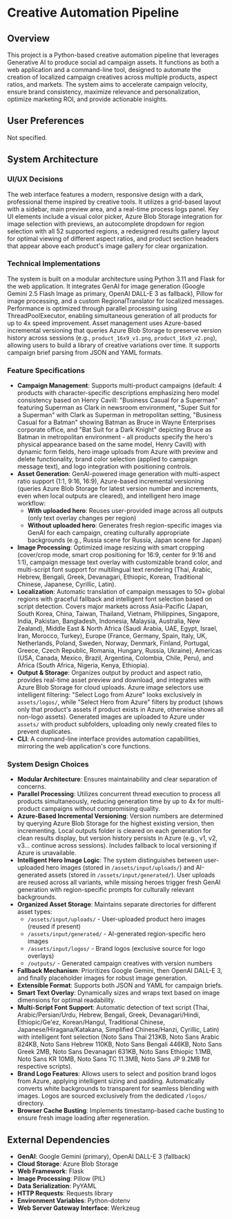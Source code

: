 # Creative Automation Pipeline

## Overview
This project is a Python-based creative automation pipeline that leverages Generative AI to produce social ad campaign assets. It functions as both a web application and a command-line tool, designed to automate the creation of localized campaign creatives across multiple products, aspect ratios, and markets. The system aims to accelerate campaign velocity, ensure brand consistency, maximize relevance and personalization, optimize marketing ROI, and provide actionable insights.

## User Preferences
Not specified.

## System Architecture

### UI/UX Decisions
The web interface features a modern, responsive design with a dark, professional theme inspired by creative tools. It utilizes a grid-based layout with a sidebar, main preview area, and a real-time process logs panel. Key UI elements include a visual color picker, Azure Blob Storage integration for image selection with previews, an autocomplete dropdown for region selection with all 52 supported regions, a redesigned results gallery layout for optimal viewing of different aspect ratios, and product section headers that appear above each product's image gallery for clear organization.

### Technical Implementations
The system is built on a modular architecture using Python 3.11 and Flask for the web application. It integrates GenAI for image generation (Google Gemini 2.5 Flash Image as primary, OpenAI DALL-E 3 as fallback), Pillow for image processing, and a custom RegionalTranslator for localized messages. Performance is optimized through parallel processing using ThreadPoolExecutor, enabling simultaneous generation of all products for up to 4x speed improvement. Asset management uses Azure-based incremental versioning that queries Azure Blob Storage to preserve version history across sessions (e.g., `product_16x9_v1.png`, `product_16x9_v2.png`), allowing users to build a library of creative variations over time. It supports campaign brief parsing from JSON and YAML formats.

### Feature Specifications
- **Campaign Management**: Supports multi-product campaigns (default: 4 products with character-specific descriptions emphasizing hero model consistency based on Henry Cavill: "Business Casual for a Superman" featuring Superman as Clark in newsroom environment, "Super Suit for a Superman" with Clark as Superman in metropolitan setting, "Business Casual for a Batman" showing Batman as Bruce in Wayne Enterprises corporate office, and "Bat Suit for a Dark Knight" depicting Bruce as Batman in metropolitan environment - all products specify the hero's physical appearance based on the same model, Henry Cavill) with dynamic form fields, hero image uploads from Azure with preview and delete functionality, brand color selection (applied to campaign message text), and logo integration with positioning controls.
- **Asset Generation**: GenAI-powered image generation with multi-aspect ratio support (1:1, 9:16, 16:9), Azure-based incremental versioning (queries Azure Blob Storage for latest version number and increments, even when local outputs are cleared), and intelligent hero image workflow:
  - **With uploaded hero**: Reuses user-provided image across all outputs (only text overlay changes per region)
  - **Without uploaded hero**: Generates fresh region-specific images via GenAI for each campaign, creating culturally appropriate backgrounds (e.g., Russia scene for Russia, Japan scene for Japan)
- **Image Processing**: Optimized image resizing with smart cropping (cover/crop mode, smart crop positioning for 16:9, center for 9:16 and 1:1), campaign message text overlay with customizable brand color, and multi-script font support for multilingual text rendering (Thai, Arabic, Hebrew, Bengali, Greek, Devanagari, Ethiopic, Korean, Traditional Chinese, Japanese, Cyrillic, Latin).
- **Localization**: Automatic translation of campaign messages to 50+ global regions with graceful fallback and intelligent font selection based on script detection. Covers major markets across Asia-Pacific (Japan, South Korea, China, Taiwan, Thailand, Vietnam, Philippines, Singapore, India, Pakistan, Bangladesh, Indonesia, Malaysia, Australia, New Zealand), Middle East & North Africa (Saudi Arabia, UAE, Egypt, Israel, Iran, Morocco, Turkey), Europe (France, Germany, Spain, Italy, UK, Netherlands, Poland, Sweden, Norway, Denmark, Finland, Portugal, Greece, Czech Republic, Romania, Hungary, Russia, Ukraine), Americas (USA, Canada, Mexico, Brazil, Argentina, Colombia, Chile, Peru), and Africa (South Africa, Nigeria, Kenya, Ethiopia).
- **Output & Storage**: Organizes output by product and aspect ratio, provides real-time asset preview and download, and integrates with Azure Blob Storage for cloud uploads. Azure image selectors use intelligent filtering: "Select Logo from Azure" looks exclusively in `assets/logos/`, while "Select Hero from Azure" filters by product (shows only that product's assets if product exists in Azure, otherwise shows all non-logo assets). Generated images are uploaded to Azure under `assets/` with product subfolders, uploading only newly created files to prevent duplicates.
- **CLI**: A command-line interface provides automation capabilities, mirroring the web application's core functions.

### System Design Choices
- **Modular Architecture**: Ensures maintainability and clear separation of concerns.
- **Parallel Processing**: Utilizes concurrent thread execution to process all products simultaneously, reducing generation time by up to 4x for multi-product campaigns without compromising quality.
- **Azure-Based Incremental Versioning**: Version numbers are determined by querying Azure Blob Storage for the highest existing version, then incrementing. Local outputs folder is cleared on each generation for clean results display, but version history persists in Azure (e.g., v1, v2, v3... continue across sessions). Includes fallback to local versioning if Azure is unavailable.
- **Intelligent Hero Image Logic**: The system distinguishes between user-uploaded hero images (stored in `/assets/input/uploads/`) and AI-generated assets (stored in `/assets/input/generated/`). User uploads are reused across all variants, while missing heroes trigger fresh GenAI generation with region-specific prompts for culturally relevant backgrounds.
- **Organized Asset Storage**: Maintains separate directories for different asset types:
  - `/assets/input/uploads/` - User-uploaded product hero images (reused if present)
  - `/assets/input/generated/` - AI-generated region-specific hero images
  - `/assets/input/logos/` - Brand logos (exclusive source for logo overlays)
  - `/outputs/` - Generated campaign creatives with version numbers
- **Fallback Mechanism**: Prioritizes Google Gemini, then OpenAI DALL-E 3, and finally placeholder images for robust image generation.
- **Extensible Format**: Supports both JSON and YAML for campaign briefs.
- **Smart Text Overlay**: Dynamically sizes and wraps text based on image dimensions for optimal readability.
- **Multi-Script Font Support**: Automatic detection of text script (Thai, Arabic/Persian/Urdu, Hebrew, Bengali, Greek, Devanagari/Hindi, Ethiopic/Ge'ez, Korean/Hangul, Traditional Chinese, Japanese/Hiragana/Katakana, Simplified Chinese/Hanzi, Cyrillic, Latin) with intelligent font selection (Noto Sans Thai 213KB, Noto Sans Arabic 824KB, Noto Sans Hebrew 110KB, Noto Sans Bengali 446KB, Noto Sans Greek 2MB, Noto Sans Devanagari 631KB, Noto Sans Ethiopic 1.1MB, Noto Sans KR 10MB, Noto Sans TC 11.3MB, Noto Sans JP 9.2MB for respective scripts).
- **Brand Logo Features**: Allows users to select and position brand logos from Azure, applying intelligent sizing and padding. Automatically converts white backgrounds to transparent for seamless blending with images. Logos are sourced exclusively from the dedicated `/logos/` directory.
- **Browser Cache Busting**: Implements timestamp-based cache busting to ensure fresh image loading after regeneration.

## External Dependencies
- **GenAI**: Google Gemini (primary), OpenAI DALL-E 3 (fallback)
- **Cloud Storage**: Azure Blob Storage
- **Web Framework**: Flask
- **Image Processing**: Pillow (PIL)
- **Data Serialization**: PyYAML
- **HTTP Requests**: Requests library
- **Environment Variables**: Python-dotenv
- **Web Server Gateway Interface**: Werkzeug